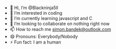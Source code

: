 - 👋 Hi, I’m @Blackninja5ll
- 👀 I’m interested in coding
- 🌱 I’m currently learning javascript and C
- 💞️ I’m looking to collaborate on nothing right now
- 📫 How to reach me simon.bandek@outlook.com
- 😄 Pronouns: Everybody/Nobody
- ⚡ Fun fact: I am a human

<!---
Blackninja5ll/Blackninja5ll is a ✨ special ✨ repository because its `README.md` (this file) appears on your GitHub profile.
You can click the Preview link to take a look at your changes.
--->
